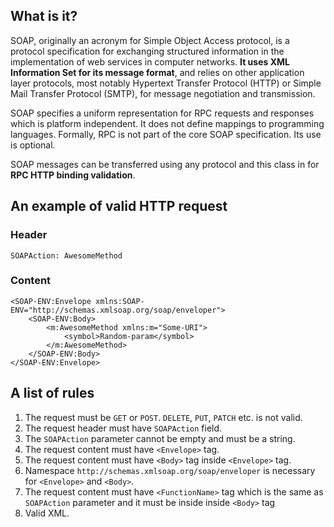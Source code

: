 ## What is it?

SOAP, originally an acronym for Simple Object Access protocol, is a protocol specification for exchanging structured information in the implementation of web services in computer networks. **It uses XML Information Set for its message format**, and relies on other application layer protocols, most notably Hypertext Transfer Protocol (HTTP) or Simple Mail Transfer Protocol (SMTP), for message negotiation and transmission.

SOAP specifies a uniform representation for RPC requests and responses which is platform independent. It does not define mappings to programming languages. Formally, RPC is not part of the core SOAP specification. Its use is optional.

SOAP messages can be transferred using any protocol and this class in for **RPC HTTP binding validation**.

## An example of valid HTTP request
### Header
```
SOAPAction: AwesomeMethod
```
### Content
```
<SOAP-ENV:Envelope xmlns:SOAP-ENV="http://schemas.xmlsoap.org/soap/enveloper">
	<SOAP-ENV:Body>
		<m:AwesomeMethod xmlns:m="Some-URI">
			<symbol>Random-param</symbol>
		</m:AwesomeMethod>
	</SOAP-ENV:Body>
</SOAP-ENV:Envelope>
```

## A list of rules

1. The request must be `GET` or `POST`. `DELETE`, `PUT`, `PATCH` etc. is not valid.
1. The request header must have `SOAPAction` field.
1. The `SOAPAction` parameter cannot be empty and must be a string.
1. The request content must have `<Envelope>` tag.
1. The request content must have `<Body>` tag inside `<Envelope>` tag.
1. Namespace `http://schemas.xmlsoap.org/soap/enveloper` is necessary for `<Envelope>` and `<Body>`.
1. The request content must have `<FunctionName>` tag which is the same as `SOAPAction` parameter and it must be inside inside `<Body>` tag
1. Valid XML.
